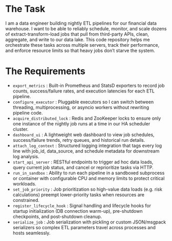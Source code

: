 # The Task

I am a data engineer building nightly ETL pipelines for our financial data warehouse. I want to be able to reliably schedule, monitor, and scale dozens of extract-transform-load jobs that pull from third-party APIs, clean, aggregate, and write to our data lake. This code repository helps me orchestrate these tasks across multiple servers, track their performance, and enforce resource limits so that heavy jobs don’t starve the system.

# The Requirements

* `export_metrics` : Built-in Prometheus and StatsD exporters to record job counts, success/failure rates, and execution latencies for each ETL pipeline.  
* `configure_executor` : Pluggable executors so I can switch between threading, multiprocessing, or asyncio workers without rewriting pipeline code.  
* `acquire_distributed_lock` : Redis and ZooKeeper locks to ensure only one instance of the nightly job runs at a time in our HA scheduler cluster.  
* `dashboard_ui` : A lightweight web dashboard to view job schedules, success/failure trends, retry queues, and historical run details.  
* `attach_log_context` : Structured logging integration that tags every log line with job_id, data_source, and schedule metadata for downstream log analysis.  
* `start_api_server` : RESTful endpoints to trigger ad hoc data loads, query current job status, and cancel or reprioritize tasks via HTTP.  
* `run_in_sandbox` : Ability to run each pipeline in a sandboxed subprocess or container with configurable CPU and memory limits to protect critical workloads.  
* `set_job_priority` : Job prioritization so high-value data loads (e.g. risk calculations) preempt lower-priority tasks when resources are constrained.  
* `register_lifecycle_hook` : Signal handling and lifecycle hooks for startup initialization (DB connection warm-up), pre-shutdown checkpoints, and post-shutdown cleanup.  
* `serialize_job` : Job serialization with pickling or custom JSON/msgpack serializers so complex ETL parameters travel across processes and hosts seamlessly.  
